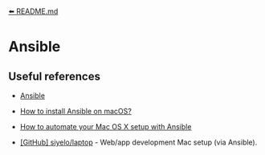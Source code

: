 [⬅️ README.md](../README.md)

# Ansible

## Useful references

- [Ansible](https://www.ansible.com/)

- [How to install Ansible on macOS?](https://crunchify.com/how-to-install-ansible-on-macos/)

- [How to automate your Mac OS X setup with Ansible](https://blog.vandenbrand.org/2016/01/04/how-to-automate-your-mac-os-x-setup-with-ansible/)

- [[GitHub] siyelo/laptop](https://github.com/siyelo/laptop) - Web/app development Mac setup (via Ansible).
